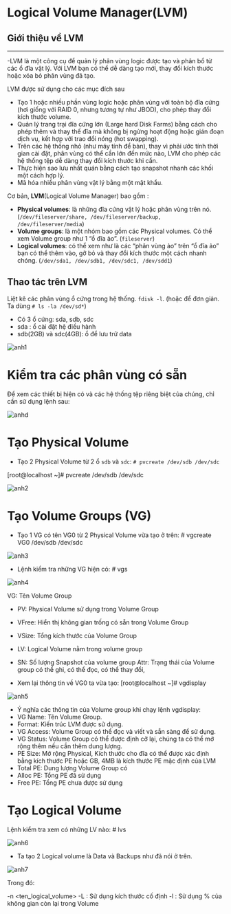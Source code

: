 # **Logical Volume Manager(LVM)**


## **Giới thiệu về LVM**
---
-LVM là một công cụ để quản lý phân vùng logic được tạo và phân bổ từ các ổ đĩa vật lý. Với LVM bạn có thể dễ dàng tạo mới, thay đổi kích thước hoặc xóa bỏ phân vùng đã tạo.

LVM được sử dụng cho các mục đích sau
- Tạo 1 hoặc nhiều phần vùng logic hoặc phân vùng với toàn bộ đĩa cứng (hơi giống với RAID 0, nhưng tương tự như JBOD), cho phép thay đổi kích thước volume.
- Quản lý trang trại đĩa cứng lớn (Large hard Disk Farms) bằng cách cho phép thêm và thay thế đĩa mà không bị ngừng hoạt động hoặc gián đoạn dịch vụ, kết hợp với trao đổi nóng (hot swapping).
- Trên các hệ thống nhỏ (như máy tính để bàn), thay vì phải ước tính thời gian cài đặt, phân vùng có thể cần lớn đến mức nào, LVM cho phép các hệ thống tệp dễ dàng thay đổi kích thước khi cần.
- Thực hiện sao lưu nhất quán bằng cách tạo snapshot nhanh các khối một cách hợp lý.
- Mã hóa nhiều phân vùng vật lý bằng một mật khẩu.

Cơ bản, **LVM**(Logical Volume Manager) bao gồm :
- **Physical volumes**: là những đĩa cứng vật lý hoặc phân vùng trên nó.
(`/dev/fileserver/share, /dev/fileserver/backup, /dev/fileserver/media`)
- **Volume groups**: là một nhóm bao gồm các Physical volumes. Có thể xem Volume group như 1 “ổ đĩa ảo”.
(`fileserver`)
- **Logical volumes**: có thể xem như là các “phân vùng ảo” trên “ổ đĩa ảo” bạn có thể thêm vào, gỡ bỏ và thay đổi kích thước một cách nhanh chóng. (`/dev/sda1, /dev/sdb1, /dev/sdc1, /dev/sdd1`)

## **Thao tác trên LVM**
Liệt kê các phân vùng ổ cứng trong hệ thống.
`fdisk -l`. (hoặc để đơn giản. Ta dùng `# ls -la /dev/sd*`)
- Có 3 ổ cứng: sda, sdb, sdc
- sda : ổ cài đặt hệ điều hành
- sdb(2GB) và sdc(4GB): ổ để lưu trữ data

![anh1](https://image.prntscr.com/image/XdUPA8epTCqQhymp0NZJKA.png)

# Kiểm tra các phân vùng có sẵn
Để xem các thiết bị hiện có và các hệ thống tệp riêng biệt của chúng, chỉ cần sử dụng lệnh sau:

![anhd](https://image.prntscr.com/image/MP1gPAB5RVm7vWh5Ph9dnQ.png)

# Tạo Physical Volume
- Tạo 2 Physical Volume từ 2 ổ `sdb` và `sdc`: 
`# pvcreate /dev/sdb /dev/sdc`


[root@localhost ~]# pvcreate /dev/sdb /dev/sdc

![anh2](https://image.prntscr.com/image/43iHI9pWT2G-4eCRxqpMig.png)

# Tạo Volume Groups (VG)

- Tạo 1 VG có tên VG0 từ 2 Physical Volume vừa tạo ở trên: # vgcreate VG0 /dev/sdb /dev/sdc

![anh3](https://image.prntscr.com/image/aJSKSPN6RnacqrLpJP8SAA.png)

- Lệnh kiểm tra những VG hiện có: # vgs

![anh4](https://image.prntscr.com/image/6njzUtxoRqKD1X1x71oclg.png)

VG: Tên Volume Group
- PV: Physical Volume sử dụng trong Volume Group
- VFree: Hiển thị không gian trống có sẵn trong Volume Group
- VSize: Tổng kích thước của Volume Group
- LV: Logical Volume nằm trong volume group
- SN: Số lượng Snapshot của volume group
Attr: Trạng thái của Volume group có thể ghi, có thể đọc, có thể thay đổi,

- Xem lại thông tin về VG0 ta vừa tạo:
[root@localhost ~]# vgdisplay

![anh5](https://image.prntscr.com/image/8EsK5mWqRw6LbGCv9op2bQ.png)

- Ý nghĩa các thông tin của Volume group khi chạy lệnh vgdisplay:
- VG Name: Tên Volume Group.
- Format: Kiến trúc LVM được sử dụng.
- VG Access: Volume Group có thể đọc và viết và sẵn sàng để sử dụng.
- VG Status: Volume Group có thể được định cỡ lại, chúng ta có thể mở rộng thêm nếu cần thêm dung lượng.
- PE Size: Mở rộng Physical, Kích thước cho đĩa có thể được xác định bằng kích thước PE hoặc GB, 4MB là kích thước PE mặc định của LVM
- Total PE: Dung lượng Volume Group có
- Alloc PE: Tổng PE đã sử dụng
- Free PE: Tổng PE chưa được sử dụng
# Tạo Logical Volume
Lệnh kiểm tra xem có những LV nào: # lvs

![anh6](https://image.prntscr.com/image/R1SMFbvcSOqMBz9NsaJG6w.png)

- Ta tạo 2 Logical volume là Data và Backups như đã nói ở trên.

![anh7](https://image.prntscr.com/image/LLn8fioqTHOjaIZAbSHvpg.png)

Trong đó:

-n <ten_logical_volume>
-L : Sử dụng kích thước cố định
-l : Sử dụng % của không gian còn lại trong Volume